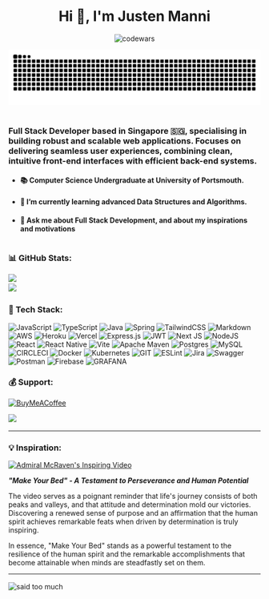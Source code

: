 <h1 align="center">Hi 👋, I'm Justen Manni</h1>

<p align="center">
<img src="https://www.codewars.com/users/JustenMX/badges/large" width="300" alt="codewars"/>
</p>

<!-- <p align="center">
<img src="https://img.shields.io/badge/dynamic/json?style=for-the-badge&labelColor=black&color=%23ffa116&label=Ranking&query=ranking&url=https%3A%2F%2Fleetcode-badge.vercel.app%2Fapi%2Fusers%2FJustenMx&logo=leetcode&logoColor=yellow" width="230" height="" alt="LeetCode user JustenMX"/> -->

<!-- <p align="center">
  Visitor count<br>
  <img src="https://profile-counter.glitch.me/JustenMX/count.svg" />
</p> -->

<picture>
  <source
    media="(prefers-color-scheme: dark)"
    srcset="https://raw.githubusercontent.com/JustenMX/JustenMX/output/github-contribution-grid-snake-dark.svg"
  />
  <source
    media="(prefers-color-scheme: light)"
    srcset="https://raw.githubusercontent.com/JustenMX/JustenMX/output/github-contribution-grid-snake.svg"
  />
  <img
    alt="github contribution grid snake animation"
    src="https://raw.githubusercontent.com/JustenMX/JustenMX/output/github-contribution-grid-snake.svg"
  />
</picture>

#

### Full Stack Developer based in Singapore 🇸🇬, specialising in building robust and scalable web applications. Focuses on delivering seamless user experiences, combining clean, intuitive front-end interfaces with efficient back-end systems.

- #### 📚 Computer Science Undergraduate at **University of Portsmouth.**

- #### 🌱 I’m currently learning advanced **Data Structures and Algorithms.**

[//]: # "- #### 🏋🏼‍♂️ I’m currently working on"
[//]: #
[//]: # "  - #### **Spring Mart** - eCommerce Full Stack Application with React frontend and Springboot backend"
[//]: #
[//]: # "    - [ ] convert frontend language from JavaScript to TypeScript"
[//]: # "    - [ ] Stripe Integration"
[//]: # "    - [ ] Auth0 Integration"
[//]: # "    - [ ] DevOps Integration, Containerization with CI/CD pipelines"
[//]: # "    - [ ] React Native for frontend"
[//]: # "    - [ ] Marketing Automation (Integration)"
[//]: #
[//]: # "  - #### **Weather Watch** - React Application"
[//]: # "    - [ ] convert frontend language from JavaScript to TypeScript"
[//]: # "    - [ ] Auth0 Integration"
[//]: # "    - [ ] Formik"
[//]: # "    - [ ] convert to PERN stack"
[//]: # "    - [ ] DevOps Integration, Containerization with CI/CD pipelines"
[//]: # "    - [ ] React Native for frontend"

- #### 💬 Ask me about **Full Stack Development, and about my inspirations and motivations**

<!-- - 📫 How to reach me [justen@justenmanni.dev]("mailto:justen@justenmanni.dev")

- 👨‍💻 All of my projects are available at [GitHub @JustenMX](https://github.com/JustenMX)

- 📄 Know about my experiences [LinkedIn @justenmanni](https://www.linkedin.com/in/justenmanni/) -->

#

### 📊 GitHub Stats:

<!-- ![](https://github-readme-stats.vercel.app/api?username=JustenMX&theme=default&hide_border=true&include_all_commits=true&count_private=true)<br/> -->

![](https://github-readme-streak-stats.herokuapp.com/?user=JustenMX&theme=default&hide_border=true)<br/>
![](https://github-readme-stats.vercel.app/api/top-langs/?username=JustenMX&theme=default&hide_border=false&include_all_commits=true&count_private=true&layout=compact)

### 🚀 Tech Stack:

![JavaScript](https://img.shields.io/badge/javascript-%23323330.svg?style=for-the-badge&logo=javascript&logoColor=%23F7DF1E) ![TypeScript](https://img.shields.io/badge/typescript-%23007ACC.svg?style=for-the-badge&logo=typescript&logoColor=white) ![Java](https://img.shields.io/badge/java-%23ED8B00.svg?style=for-the-badge&logo=openjdk&logoColor=white) ![Spring](https://img.shields.io/badge/spring-%236DB33F.svg?style=for-the-badge&logo=spring&logoColor=white) ![TailwindCSS](https://img.shields.io/badge/tailwindcss-%2338B2AC.svg?style=for-the-badge&logo=tailwind-css&logoColor=white) ![Markdown](https://img.shields.io/badge/markdown-%23000000.svg?style=for-the-badge&logo=markdown&logoColor=white) ![AWS](https://img.shields.io/badge/AWS-%23FF9900.svg?style=for-the-badge&logo=amazon-aws&logoColor=white) ![Heroku](https://img.shields.io/badge/heroku-%23430098.svg?style=for-the-badge&logo=heroku&logoColor=white) ![Vercel](https://img.shields.io/badge/vercel-%23000000.svg?style=for-the-badge&logo=vercel&logoColor=white) ![Express.js](https://img.shields.io/badge/express.js-%23404d59.svg?style=for-the-badge&logo=express&logoColor=%2361DAFB) ![JWT](https://img.shields.io/badge/JWT-black?style=for-the-badge&logo=JSON%20web%20tokens) ![Next JS](https://img.shields.io/badge/Next-black?style=for-the-badge&logo=next.js&logoColor=white) ![NodeJS](https://img.shields.io/badge/node.js-6DA55F?style=for-the-badge&logo=node.js&logoColor=white) ![React](https://img.shields.io/badge/react-%2320232a.svg?style=for-the-badge&logo=react&logoColor=%2361DAFB) ![React Native](https://img.shields.io/badge/react_native-%2320232a.svg?style=for-the-badge&logo=react&logoColor=%2361DAFB) ![Vite](https://img.shields.io/badge/vite-%23646CFF.svg?style=for-the-badge&logo=vite&logoColor=white) ![Apache Maven](https://img.shields.io/badge/Apache%20Maven-C71A36?style=for-the-badge&logo=Apache%20Maven&logoColor=white) ![Postgres](https://img.shields.io/badge/postgres-%23316192.svg?style=for-the-badge&logo=postgresql&logoColor=white) ![MySQL](https://img.shields.io/badge/mysql-%2300000f.svg?style=for-the-badge&logo=mysql&logoColor=white) ![CIRCLECI](https://img.shields.io/badge/CIRCLECI-02303A.svg?style=for-the-badge&logo=CIRCLECI&logoColor=white&color=%23343434) ![Docker](https://img.shields.io/badge/docker-%230db7ed.svg?style=for-the-badge&logo=docker&logoColor=white) ![Kubernetes](https://img.shields.io/badge/kubernetes-%23326ce5.svg?style=for-the-badge&logo=kubernetes&logoColor=white) ![GIT](https://img.shields.io/badge/Git-fc6d26?style=for-the-badge&logo=git&logoColor=white) ![ESLint](https://img.shields.io/badge/ESLint-4B3263?style=for-the-badge&logo=eslint&logoColor=white) ![Jira](https://img.shields.io/badge/jira-%230A0FFF.svg?style=for-the-badge&logo=jira&logoColor=white) ![Swagger](https://img.shields.io/badge/-Swagger-%23Clojure?style=for-the-badge&logo=swagger&logoColor=white) ![Postman](https://img.shields.io/badge/Postman-FF6C37?style=for-the-badge&logo=postman&logoColor=white) ![Firebase](https://img.shields.io/badge/firebase-%23039BE5.svg?style=for-the-badge&logo=firebase)
![GRAFANA](https://img.shields.io/badge/grafana-F46800.svg?style=for-the-badge&logo=grafana&logoColor=white&color=%23F46800)

### 💰 Support:

[![BuyMeACoffee](https://img.shields.io/badge/Buy%20Me%20a%20Coffee-ffdd00?style=for-the-badge&logo=buy-me-a-coffee&logoColor=black)](https://buymeacoffee.com/justenmx)

[![](https://visitcount.itsvg.in/api?id=JustenMX&icon=0&color=8)](https://visitcount.itsvg.in)

---

### 💡 Inspiration:

[![Admiral McRaven's Inspiring Video](https://img.youtube.com/vi/sBAqF00gBGk/hqdefault.jpg)](https://www.youtube.com/watch?v=yaQZFhrW0fU)

**_"Make Your Bed" - A Testament to Perseverance and Human Potential_**

The video serves as a poignant reminder that life's journey consists of both peaks and valleys, and that attitude and determination mold our victories. Discovering a renewed sense of purpose and an affirmation that the human spirit achieves remarkable feats when driven by determination is truly inspiring.

In essence, "Make Your Bed" stands as a powerful testament to the resilience of the human spirit and the remarkable accomplishments that become attainable when minds are steadfastly set on them.

---

<img src="https://media.giphy.com/media/iofbYa67AbBg4/giphy.gif" width="1009" height="" alt="said too much" align="center" />

#
